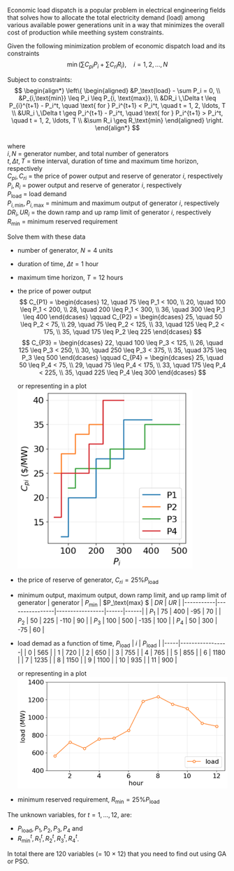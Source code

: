 Economic load dispatch is a popular problem in electrical engineering
fields that solves how to allocate the total electricity demand (load)
among various available power generations unit in a way that minimizes
the overall cost of production while meething system constraints.

Given the following minimization problem of economic dispatch load 
and its constraints
$$
\min\left( \sum C_{pi} P_i + \sum C_{ri} R_i\right),
  \quad i = 1, 2, \ldots, N
$$

Subject to constraints:
$$
\begin{align*}
\left\{
  \begin{aligned}
    &P_\text{load} - \sum P_i = 0, \\
    &P_{i,\text{min}} \leq P_i \leq P_{i, \text{max}}, \\
    &DR_i \,\Delta t \leq P_{i}^{t+1} - P_i^t, \quad
      \text{ for } P_i^{t+1} < P_i^t, \quad t = 1, 2, \ldots, T  \\
    &UR_i \,\Delta t \geq P_i^{t+1} - P_i^t, \quad
      \text{ for } P_i^{t+1} > P_i^t, \quad t = 1, 2, \ldots, T \\
    &\sum R_i \geq R_\text{min} 
  \end{aligned}
\right.
\end{align*}
$$    
where    
$i, N$ = generator number, and total number of generators    
$t, \Delta t, T$ = time interval, duration of time and maximum time horizon,
  respectively   
$C_{pi}, C_{ri}$ = the price of power output and reserve of generator $i$, 
  respectively    
$P_i, R_i$ = power output and reserve of generator $i$, respectively    
$P_\text{load}$ = load demand     
$P_{i, \text{min}}, P_{i, \text{max}}$ = minimum and maximum output of generator 
  $i$, respectively   
$DR_i, UR_i$ = the down ramp and up ramp limit of generator $i$, respectively    
$R_\text{min}$ = minimum reserved requirement

Solve them with these data
- number of generator, $N = 4$ units
- duration of time, $\Delta t = 1$ hour
- maximum time horizon, $T = 12$ hours
- the price of power output
  $$
    C_{P1} = 
    \begin{dcases}
      12, \quad 75 \leq P_1 < 100, \\
      20, \quad 100 \leq P_1 < 200, \\
      28, \quad 200 \leq P_1 < 300, \\ 
      36, \quad 300 \leq P_1 \leq 400
    \end{dcases}
    \qquad
    C_{P2} = 
    \begin{dcases}
      25, \quad 50 \leq P_2 < 75, \\
      29, \quad 75 \leq P_2 < 125, \\
      33, \quad 125 \leq P_2 < 175, \\ 
      35, \quad 175 \leq P_2 \leq 225 
    \end{dcases}
  $$
  $$
    C_{P3} = 
    \begin{dcases}
      22, \quad 100 \leq P_3 < 125, \\
      26, \quad 125 \leq P_3 < 250, \\
      30, \quad 250 \leq P_3 < 375, \\ 
      35, \quad 375 \leq P_3 \leq 500
    \end{dcases}
    \qquad
    C_{P4} = 
    \begin{dcases}
      25, \quad 50 \leq P_4 < 75, \\
      29, \quad 75 \leq P_4 < 175, \\
      33, \quad 175 \leq P_4 < 225, \\ 
      35, \quad 225 \leq P_4 \leq 300
    \end{dcases}
  $$

  or representing in a plot
  <img src="../img-sources/cost-output-generators.png" width=400>

- the price of reserve of generator, $C_{ri} = 25\%P_\text{load}$
- minimum output, maximum output, down ramp limit, 
  and up ramp limit of generator
  | generator | $P_\text{min}$ | $P_\text{max} $ | $DR$ | $UR$ |
  |-----------|----------------|-----------------|------|------|
  | $P_1$     | 75             | 400             | -95  | 70   |
  | $P_2$     | 50             | 225             | -110 | 90   |
  | $P_3$     | 100            | 500             | -135 | 100  |
  | $P_4$     | 50             | 300             | -75  | 60   |

- load demad as a function of time, $P_\text{load}$
  | $i$ | $P_\text{load}$ |
  |-----|-----------------|
  |   0 |  565 |
  |   1 |  720 |
  |   2 |  650 |
  |   3 |  755 |
  |   4 |  765 |
  |   5 |  855 |
  |   6 | 1180 |
  |   7 | 1235 |
  |   8 | 1150 |
  |   9 | 1100 |
  |  10 |  935 |
  |  11 |  900 |

  or representing in a plot
  <img src="../img-sources/load-ouput-generator.png" width=600>

- minimum reserved requirement, 
  $R_\text{min} = 25\% P_\text{load}$

The unknown variables, for $t = 1, \ldots, 12$, are:   
- $P_\text{load}, P_1, P_2, P_3, P_4$ and 
- $R_\text{min}^{t}, R_1^t, R_2^t, R_3^t, R_4^t$.   

In total there are 120 variables (= 10 $\times$ 12) that you need to find out using
GA or PSO.